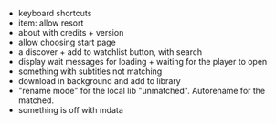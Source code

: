 - keyboard shortcuts
- item: allow resort
- about with credits + version
- allow choosing start page
- a discover + add to watchlist button, with search
- display wait messages for loading + waiting for the player to open
- something with subtitles not matching
- download in background and add to library
- "rename mode" for the local lib "unmatched". Autorename for the matched.
- something is off with mdata